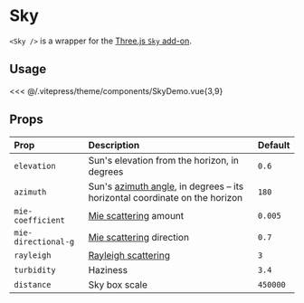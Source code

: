# Sky

<DocsDemo>
  <SkyDemo />
</DocsDemo>

`<Sky />` is a wrapper for the [Three.js `Sky` add-on](https://threejs.org/examples/?q=sky#webgl_shaders_sky).

## Usage

<<< @/.vitepress/theme/components/SkyDemo.vue{3,9}

## Props

| Prop                | Description                                                                                                                         | Default    |
| :------------------ | :---------------------------------------------------------------------------------------------------------------------------------- | ---------- |
| `elevation`         | Sun's elevation from the horizon, in degrees                                                                                        | `0.6`      |
| `azimuth`           | Sun's [azimuth angle](https://en.wikipedia.org/wiki/Solar_azimuth_angle), in degrees – its horizontal coordinate on the horizon     | `180`      |
| `mie-coefficient`   | [Mie scattering](https://en.wikipedia.org/wiki/Mie_scattering) amount                                                               | `0.005`    |
| <nobr>`mie-directional-g`</nobr> | [Mie scattering](https://en.wikipedia.org/wiki/Mie_scattering) direction                                               | `0.7`      |
| `rayleigh`          | [Rayleigh scattering](https://en.wikipedia.org/wiki/Rayleigh_scattering)                                                            | `3`        |
| `turbidity`         | Haziness                                                                                                                            | `3.4`      |
| `distance`          | Sky box scale                                                                                                                       | `450000`   |
